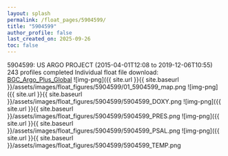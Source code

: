 ```yaml
---
layout: splash
permalink: /float_pages/5904599/
title: "5904599"
author_profile: false
last_created_on: 2025-09-26
toc: false
---
```

 
5904599: US ARGO PROJECT (2015-04-01T12:08 to 2019-12-06T10:55)
243 profiles completed
Individual float file download: [BGC_Argo_Plus_Global](https://ftp.soest.hawaii.edu/bgc_argo_plus/Individual_Floats/outliers_removed/5904599_Sprof_processed.nc)
![img-png]({{ site.url }}{{ site.baseurl }}/assets/images/float_figures/5904599/01_5904599_map.png
![img-png]({{ site.url }}{{ site.baseurl }}/assets/images/float_figures/5904599/5904599_DOXY.png
![img-png]({{ site.url }}{{ site.baseurl }}/assets/images/float_figures/5904599/5904599_PRES.png
![img-png]({{ site.url }}{{ site.baseurl }}/assets/images/float_figures/5904599/5904599_PSAL.png
![img-png]({{ site.url }}{{ site.baseurl }}/assets/images/float_figures/5904599/5904599_TEMP.png
